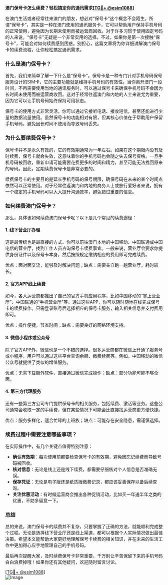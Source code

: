 **澳门保号卡怎么续费？轻松搞定你的通讯需求[[TG💪+ @esim1088](https://t.me/s/esim1088)]**

在澳门生活或者经常往来澳门的朋友，想必对“保号卡”这个概念不会陌生。所谓“保号卡”，其实是一种在澳门使用的通讯服务卡，它可以帮助用户保持手机号码的正常使用，避免因为长期未使用而被运营商回收。对于许多习惯于使用固定号码的人来说，“保号卡”无疑是一个非常实用的选择。不过，如果你是第一次接触“保号卡”，可能会对如何续费感到困惑。别担心，这篇文章将为你详细讲解澳门保号卡的续费流程，让你轻松搞定通讯需求。

### **什么是澳门保号卡？**

首先，我们来简单了解一下什么是“保号卡”。保号卡是一种专门针对手机号码保号服务设计的SIM卡，它的主要功能就是维持手机号码的有效性。当你离开澳门一段时间，不再需要使用当地的通讯服务时，可以通过保号卡来确保手机号码不会因为长时间未使用而被运营商收回。这对于经常往返澳门和内地的人士来说尤为重要，因为它可以让手机号码始终保持可用状态。

保号卡的使用方式非常灵活，你可以通过它接听电话、接收短信，甚至还能进行少量的数据流量使用。虽然保号卡的功能相对有限，但其核心价值在于帮助用户保留手机号码，避免因长时间不使用而导致号码丢失。

### **为什么要续费保号卡？**

保号卡并不是永久有效的，它的有效期通常为一年左右。如果在这个期限内没有及时续费，保号卡就会失效，这意味着你的手机号码也会随之失去保号资格。一旦手机号码被回收，重新申请可能需要花费更多的时间和精力，甚至可能无法找回原来的号码。因此，定期续费保号卡是非常必要的。

续费保号卡的主要目的是延长手机号码的保号期限，确保号码在未来的某个时间点依然可以正常使用。对于经常往返澳门和内地的商务人士或旅行爱好者来说，拥有一个稳定的手机号码可以大大提升沟通效率，避免错过重要的信息。

### **如何续费澳门保号卡？**

那么，具体该如何续费澳门保号卡呢？以下是几个常见的续费途径：

#### **1. 线下营业厅办理**
这是最传统也是最直接的方式。你可以前往澳门本地的中国移动、中国联通或中国电信的营业厅，找到工作人员咨询保号卡续费事宜。一般来说，营业厅会要求你提供身份证件以及保号卡本身，然后按照规定缴纳相应的费用即可完成续费。

优点：面对面交流，能够及时解决问题；缺点：需要亲自跑一趟营业厅，耗时较长。

#### **2. 官方APP线上续费**
如今，各大运营商都推出了自己的官方手机应用程序，比如中国移动的“掌上营业厅”、中国联通的“手机营业厅”等。通过这些APP，你可以随时随地在线完成保号卡的续费操作。只需登录账号后选择相应的保号卡服务，输入相关信息并支付费用即可。

优点：操作便捷，节省时间；缺点：需要良好的网络环境支持。

#### **3. 微信小程序或公众号**
除了官方APP外，微信也是一个不错的选择。很多运营商都在微信上开通了服务号或小程序，用户可以通过这些平台查询余额、缴费续费等。例如，中国移动的微信公众号就提供了类似的增值服务。

优点：无需下载额外软件，直接通过微信完成操作；缺点：部分功能可能不够全面。

#### **4. 第三方代理服务**
还有一些第三方公司专门提供保号卡的相关服务，包括续费、激活等业务。这些公司通常会收取一定的手续费，但在某些情况下可能会比直接找运营商更方便快捷。

优点：服务多样化，适合忙碌的上班族；缺点：可能存在安全隐患，需谨慎选择。

### **续费过程中需要注意哪些事项？**

在实际操作中，有几个关键点值得特别注意：

- **确认有效期**：每次使用前都要检查保号卡的有效期，避免因忘记续费而导致号码被回收。
- **核对信息**：无论是线上还是线下续费，都需要仔细核对个人信息是否准确无误。
- **保存凭证**：无论是电子版还是纸质版缴费记录，都应该妥善保存以备后续查询。
- **关注优惠活动**：有时候运营商会推出各种促销活动，比如买一年送半年之类的优惠，不妨多留意一下。

### **总结**

总的来说，澳门保号卡的续费并不复杂，只要掌握了正确的方法，就能顺利完成整个过程。无论是选择线下营业厅还是线上渠道，都可以根据个人实际情况做出最佳决策。希望本文能帮助大家更好地理解保号卡续费的相关知识，并在未来的生活工作中更加得心应手地管理自己的手机号码。

最后再次提醒大家，及时续费保号卡非常重要，千万别让辛苦保留下来的手机号码白白浪费掉哦！如果你还有其他疑问，欢迎随时留言讨论。

[[TG💪+ @esim1088](https://t.me/s/esim1088)]  
![Image](https://i.postimg.cc/4NQfJmqS/Snipaste-2025-05-13-00-14-12.png)
